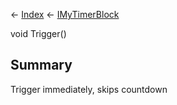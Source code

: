 ← [Index](Api-Index) ← [IMyTimerBlock](SpaceEngineers.Game.ModAPI.Ingame.IMyTimerBlock)

void Trigger()

## Summary

Trigger immediately, skips countdown

